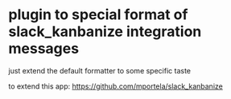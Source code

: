 plugin to special format of slack_kanbanize integration messages
===============

just extend the default formatter to some specific taste

to extend this app:
https://github.com/mportela/slack_kanbanize
